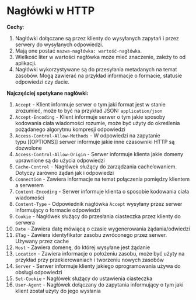 # Nagłówki w HTTP
**Cechy**:
1. Nagłówki dołączane są przez klienty do wysyłanych zapytań i przez serwery do wysyłanych odpowiedzi. 
2. Mają one postać `nazwa-nagłówka: wartość-nagłówka`. 
3. Wielkość liter w wartości nagłówka może mieć znaczenie, zależy to od aplikacji.
4. Nagłówki wykorzystywane są do przesyłania metadanych na temat zasobów. Mogą zawierać na przykład informacje o formacie, statusie odpowiedzi czy dacie.

**Najczęściej spotykane nagłówki:**

1. `Accept` - Klient informuje serwer o tym jaki format jest w stanie zrozumieć, może to być na przykład JSON: `application/json`
2. `Accept-Encoding` - Klient informuje serwer o tym jakie sposoby kodowania ciała wiadomości rozumie, może być użyty do określenia pożądanego algorytmu kompresji odpowiedzi
3. `Access-Control-Allow-Methods` - W odpowiedzi na zapytanie typu [[OPTIONS]] serwer informuje jakie inne czasowniki HTTP są dozwolone
4. `Access-Control-Allow-Origin` - Serwer informuje klienta jakie domeny uprawnione są do użycia odpowiedzi
5. `Cache-Control` - Nagłówek służący do zarządzania cache’owaniem. Dotyczy zarówno żądań jak i odpowiedzi
6. `Connection` - Zawiera informacje na temat połączenia pomiędzy klientem a serwerem
7. `Content-Encoding` - Serwer informuje klienta o sposobie kodowania ciała wiadomości
8. `Content-Type` - Odpowiednik nagłówka `Accept` wysyłany przez serwer informujący o formacie odpowiedzi
9. `Cookie` - Nagłówek służący do przesłania ciasteczka przez klienty do serwera
10. `Date` - Zawiera datę mówiącą o czasie wygenerowania żądania/odwiedzi
11. `ETag` - Zawiera identyfikator zasobu zwróconego przez serwer. Używany przez cache
12. `Host` - Zawiera domenę, do której wysyłane jest żądanie
13. `Location` - Zawiera informacje o położeniu zasobu, może być użyty na przykład przy przekierowaniach i tworzeniu nowych zasobów
14. `Server` - Serwer informuje klienty jakiego oprogramowania używa do obsługi odpowiedzi
15. `Set-Cookie` - Nagłówek służący do ustawienia ciasteczka
16. `User-Agent` - Nagłówek dołączany do zapytania informujący o tym jaki klient został użyty do jego wysłania